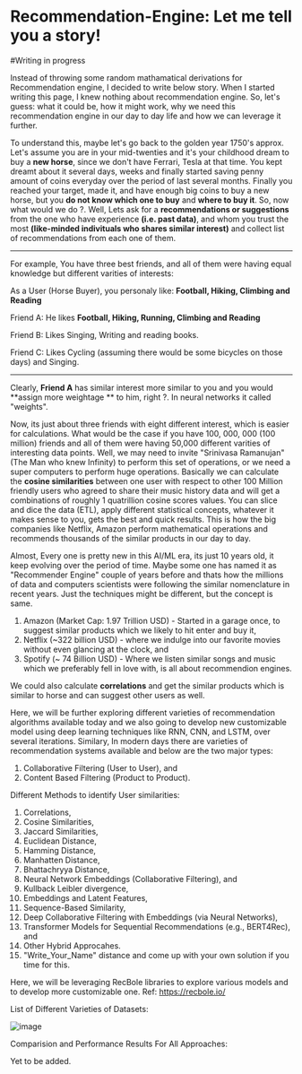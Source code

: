 # Recommendation-Engine: Let me tell you a story!

#Writing in progress

Instead of throwing some random mathamatical derivations for Recommendation engine, I decided to write below story. When I started writing this page, I knew nothing about recommendation engine.  So, let's guess: what it could be, how it might work, why we need this recommendation engine in our day to day life and how we can leverage it further. 

To understand this, maybe let's go back to the golden year 1750's approx. Let's assume you are in your mid-twenties and it's your childhood dream to buy a **new horse**, since we don't have Ferrari, Tesla at that time. You kept dreamt about it several days, weeks and finally started saving penny amount of coins everyday over the period of last several months. Finally you reached your target, made it, and have enough big coins to buy a new horse, but you **do not know which one to buy** and **where to buy it**. So, now what would we do ?. Well, Lets ask for a **recommendations or suggestions** from the one who have experience **(i.e. past data)**, and whom you trust the most **(like-minded indivituals who shares similar interest)** and collect list of recommendations from each one of them. 


----------------------------------------------------------------------------------------------------------------
For example, You have three best friends, and all of them were having equal knowledge but different varities of interests:

As a User (Horse Buyer), you personaly like: **Football, Hiking, Climbing and Reading**

Friend A: He likes **Football, Hiking, Running, Climbing and Reading**

Friend B: Likes Singing, Writing and reading books.

Friend C: Likes Cycling (assuming there would be some bicycles on those days) and Singing.  

----------------------------------------------------------------------------------------------------------------

Clearly,  **Friend A** has similar interest more similar to you and you would **assign more weightage ** to him, right ?. In neural networks it called "weights". 

Now, its just about three friends with eight different interest, which is easier for calculations. What would be the case if you have 100, 000, 000 (100 million) friends and all of them were having 50,000 different varities of interesting data points. Well, we may need to invite "Srinivasa Ramanujan" (The Man who knew Infinity) to perform this set of operations, or we need a super computers to perform huge operations. Basically we can calculate the **cosine similarities** between one user with respect to other 100 Million friendly users who agreed to share their music history data and will get a combinations of roughly 1 quatrillion cosine scores values.  You can slice and dice the data (ETL), apply different statistical concepts, whatever it makes sense to you, gets the best and quick results. This is how the big companies like Netflix, Amazon perform mathematical operations and recommends thousands of the similar products in our day to day. 

Almost, Every one is pretty new in this AI/ML era, its just 10 years old, it keep evolving over the period of time. Maybe some one has named it as "Recommender Engine" couple of years before and thats how the millions of data and computers scientists were following the similar nomenclature in recent years. Just the techniques might be different, but the concept is same. 

 1. Amazon (Market Cap: 1.97 Trillion USD) - Started in a garage once, to suggest similar products which we likely to hit enter and buy it,
 2. Netflix (~322 billion USD) - where we indulge into our favorite movies without even glancing at the clock, and
 3. Spotify (~ 74 Billion USD) - Where we listen similar songs and music which we preferably fell in love with, is all about recommendion engines. 

We could also calculate **correlations** and get the similar products which is similar to horse and can suggest other users as well. 

Here, we will be further exploring different varieties of recommendation algorithms available today and we also going to develop new customizable model using deep learning techniques like RNN, CNN, and LSTM, over several iterations. Similary, In modern days there are varieties of recommendation systems available and below are the two major types:
1. Collaborative Filtering (User to User), and
2. Content Based Filtering (Product to Product).

Different Methods to identify User similarities:
1. Correlations,
2. Cosine Similarities,
3. Jaccard Similarities,
4. Euclidean Distance,
5. Hamming Distance, 
6. Manhatten Distance,
7. Bhattachryya Distance,
8. Neural Network Embeddings (Collaborative Filtering), and
9. Kullback Leibler divergence,
10. Embeddings and Latent Features,
11. Sequence-Based Similarity,
12. Deep Collaborative Filtering with Embeddings (via Neural Networks),
13. Transformer Models for Sequential Recommendations (e.g., BERT4Rec), and 
14. Other Hybrid Approcahes.
15. "Write_Your_Name" distance and come up with your own solution if you time for this. 

Here, we will be leveraging RecBole libraries to explore various models and to develop more customizable one. Ref: https://recbole.io/

List of Different Varieties of Datasets:

![image](https://github.com/user-attachments/assets/e842adf0-6eaa-48b7-9ffa-68312db0788e)

Comparision and Performance Results For All Approaches:

Yet to be added.
